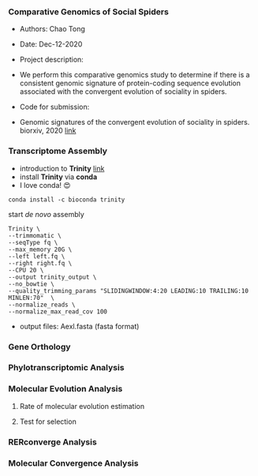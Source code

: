### Comparative Genomics of Social Spiders

- Authors: Chao Tong
- Date: Dec-12-2020

- Project description:
- We perform this comparative genomics study to determine if there is a consistent genomic signature of protein-coding sequence evolution associated with the convergent evolution of sociality in spiders.

- Code for submission:
- Genomic signatures of the convergent evolution of sociality in spiders. biorxiv, 2020 [link](www)


### Transcriptome Assembly

- introduction to **Trinity** [link](https://github.com/trinityrnaseq/trinityrnaseq/wiki)
- install **Trinity** via **conda**
- I love conda! :heart_eyes:

```
conda install -c bioconda trinity
```
start *de novo* assembly

```
Trinity \
--trimmomatic \
--seqType fq \
--max_memory 20G \
--left left.fq \
--right right.fq \
--CPU 20 \
--output trinity_output \
--no_bowtie \
--quality_trimming_params "SLIDINGWINDOW:4:20 LEADING:10 TRAILING:10 MINLEN:70"  \
--normalize_reads \
--normalize_max_read_cov 100
```
- output files: Aexl.fasta (fasta format)

### Gene Orthology

### Phylotranscriptomic Analysis

### Molecular Evolution Analysis
1. Rate of molecular evolution estimation

2. Test for selection


### RERconverge Analysis

### Molecular Convergence Analysis
